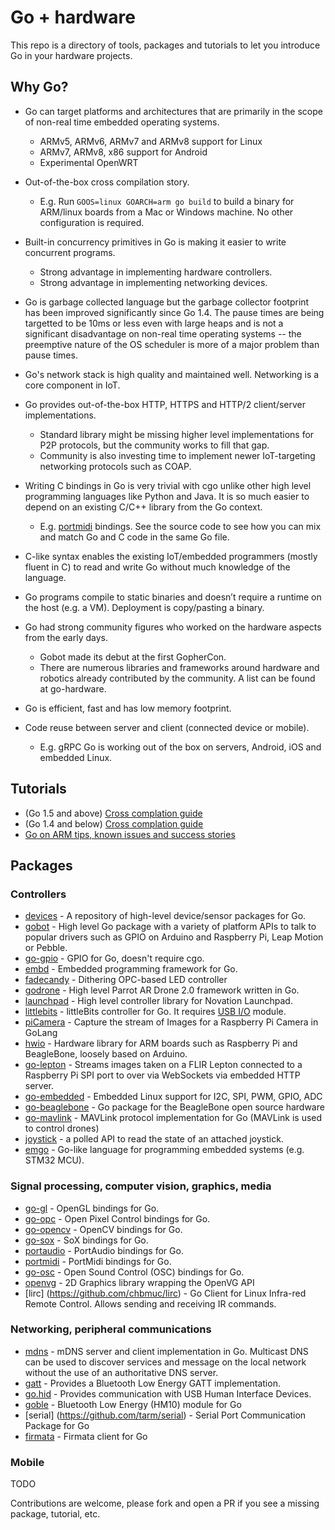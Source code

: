 # Go + hardware

This repo is a directory of tools, packages and tutorials to let
you introduce Go in your hardware projects.

## Why Go?

* Go can target platforms and architectures that are primarily in the scope of non-real time embedded operating systems.
    - ARMv5, ARMv6, ARMv7 and ARMv8 support for Linux
    - ARMv7, ARMv8, x86 support for Android
    - Experimental OpenWRT

* Out-of-the-box cross compilation story.
    - E.g. Run `GOOS=linux GOARCH=arm go build` to build a binary for ARM/linux boards from a Mac or Windows machine. No other configuration is required.

* Built-in concurrency primitives in Go is making it easier to write concurrent programs.
    - Strong advantage in implementing hardware controllers.
    - Strong advantage in implementing networking devices.

* Go is garbage collected language but the garbage collector footprint has been improved significantly since Go 1.4. The pause times are being targetted to be 10ms or less even with large heaps and is not a significant disadvantage on non-real time operating systems -- the preemptive nature of the OS scheduler is more of a major problem than pause times.

* Go's network stack is high quality and maintained well. Networking is a core component in IoT.

* Go provides out-of-the-box HTTP, HTTPS and HTTP/2 client/server implementations.
    - Standard library might be missing higher level implementations for P2P protocols, but the community works to fill that gap.
    - Community is also investing time to implement newer IoT-targeting networking protocols such as COAP.

* Writing C bindings in Go is very trivial with cgo unlike other high level programming languages like Python and Java. It is so much easier to depend on an existing C/C++ library from the Go context.
    - E.g. [portmidi](https://github.com/rakyll/portmidi/blob/master/portmidi.go) bindings. See the source code to see how you can mix and match Go and C code in the same Go file.

* C-like syntax enables the existing IoT/embedded programmers (mostly fluent in C) to read and write Go without much knowledge of the language.

* Go programs compile to static binaries and doesn’t require a runtime on the host (e.g. a VM). Deployment is copy/pasting a binary.

* Go had strong community figures who worked on the hardware aspects from the early days.
    - Gobot made its debut at the first GopherCon.
    - There are numerous libraries and frameworks around hardware and robotics already contributed by the community. A list can be found at go-hardware.

* Go is efficient, fast and has low memory footprint.

* Code reuse between server and client (connected device or mobile).
    - E.g. gRPC Go is working out of the box on servers, Android, iOS and embedded Linux.


## Tutorials

* (Go 1.5 and above) [Cross complation guide](https://medium.com/@rakyll/go-1-5-cross-compilation-488092ba44ec)
* (Go 1.4 and below) [Cross complation guide](http://dave.cheney.net/2013/07/09/an-introduction-to-cross-compilation-with-go-1-1)
* [Go on ARM tips, known issues and success stories](https://github.com/golang/go/wiki/GoArm)

## Packages

### Controllers
* [devices](https://github.com/goiot/devices) - A repository of high-level device/sensor packages for Go.
* [gobot](http://gobot.io/) - High level Go package with a variety of platform APIs to talk to popular drivers such as GPIO on Arduino and Raspberry Pi, Leap Motion or Pebble.
* [go-gpio](https://github.com/stianeikeland/go-rpio) - GPIO for Go, doesn't require cgo.
* [embd](http://embd.io/) - Embedded programming framework for Go.
* [fadecandy](https://github.com/scanlime/fadecandy) - Dithering OPC-based LED controller
* [godrone](http://godoc.org/github.com/felixge/godrone/) - High level Parrot AR Drone 2.0 framework written in Go.
* [launchpad](https://github.com/rakyll/launchpad) - High level controller library for Novation Launchpad.
* [littlebits](https://github.com/rakyll/littlebits) - littleBits controller for Go. It requires [USB I/O](http://littlebits.cc/bits/usb-io) module.
* [piCamera](httos://github.com/technomancers/piCamera) - Capture the stream of Images for a Raspberry Pi Camera in GoLang
* [hwio](https://github.com/mrmorphic/hwio) - Hardware library for ARM boards such as Raspberry Pi and BeagleBone, loosely based on Arduino.
* [go-lepton](https://github.com/maruel/go-lepton) - Streams images taken on a FLIR Lepton connected to a Raspberry Pi SPI port to over via WebSockets via embedded HTTP server.
* [go-embedded](https://github.com/SpaceLeap/go-embedded) - Embedded Linux support for I2C, SPI, PWM, GPIO, ADC
* [go-beaglebone](https://github.com/SpaceLeap/go-beaglebone) - Go package for the BeagleBone open source hardware
* [go-mavlink](https://github.com/SpaceLeap/go-mavlink) - MAVLink protocol implementation for Go (MAVLink is used to control drones)
* [joystick](https://github.com/SimulatedSimian/joystick) - a polled API to read the state of an attached joystick.
* [emgo](https://github.com/ziutek/emgo) - Go-like language for programming embedded systems (e.g. STM32 MCU).

### Signal processing, computer vision, graphics, media
* [go-gl](https://github.com/go-gl) - OpenGL bindings for Go.
* [go-opc](https://github.com/kellydunn/go-opc) - Open Pixel Control bindings for Go.
* [go-opencv](https://github.com/lazywei/go-opencv) - OpenCV bindings for Go.
* [go-sox](https://github.com/krig/go-sox) - SoX bindings for Go.
* [portaudio](https://code.google.com/p/portaudio-go/) - PortAudio bindings for Go.
* [portmidi](https://github.com/rakyll/portmidi) - PortMidi bindings for Go.
* [go-osc](https://github.com/hypebeast/go-osc) - Open Sound Control (OSC) bindings for Go.
* [openvg](https://github.com/ajstarks/openvg) - 2D Graphics library wrapping the OpenVG API
* [lirc] (https://github.com/chbmuc/lirc) - Go Client for Linux Infra-red Remote Control. Allows sending and receiving IR commands.

### Networking, peripheral communications
* [mdns](https://github.com/hashicorp/mdns) - mDNS server and client implementation in Go. Multicast DNS can be used to discover services and message on the local network without the use of an authoritative DNS server.
* [gatt](https://github.com/paypal/gatt) - Provides a Bluetooth Low Energy GATT implementation.
* [go.hid](https://github.com/GeertJohan/go.hid) - Provides communication with USB Human Interface Devices.
* [goble](https://github.com/MarinX/goble) - Bluetooth Low Energy (HM10) module for Go
* [serial] (https://github.com/tarm/serial) - Serial Port Communication Package for Go
* [firmata](https://github.com/kraman/go-firmata) - Firmata client for Go

### Mobile

TODO

Contributions are welcome, please fork and open a PR if you see
a missing package, tutorial, etc.
